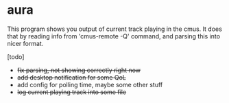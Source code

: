 # aura

This program shows you output of current track playing in the cmus. It does that by reading info from 'cmus-remote -Q' command, and parsing this into nicer format.

[todo]

- ~~fix parsing, not showing correctly right now~~
- ~~add desktop notification for some QoL~~
- add config for polling time, maybe some other stuff
- ~~log current playing track into some file~~

